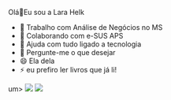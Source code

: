 Olá👋Eu sou a Lara Helk 


- 🔭 Trabalho com Análise de Negócios no MS
- 👯 Colaborando com e-SUS APS
- 🤔 Ajuda com tudo ligado a tecnologia 
- 💬 Pergunte-me o que desejar 
- 😄 Ela dela 
- ⚡ eu prefiro ler livros que já li!

 </div>
 <um href="https://instagram.com/larettah" alvo="_em branco"><imagem fonte="https://img.shields.io/badge/-Instagram-%23E4405F?style=for-the-badge&logo=instagram&logoColor=white" alvo="_em branco"</></texto ilegível>um>
  <a href = "mailto:contatolarascanferla@gmail.com"><img src="https://img.shields.io/badge/-Gmail-%23333?style=for-the-badge&logo=gmail&logoColor=white" target="_blank"></a>
  <a href="https://www.linkedin.com/in/lara-helk-souza-2340aa35" target="_blank"><img src="https://img.shields.io/badge/-LinkedIn-%230077B5?style=for-the-badge&logo=linkedin&logoColor=white" target="_blank"></a> 
  
</div>
